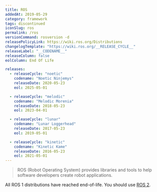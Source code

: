 ```yaml
---
title: ROS
addedAt: 2019-05-29
category: framework
tags: discontinued
iconSlug: ros
permalink: /ros
versionCommand: rosversion -d
releasePolicyLink: https://wiki.ros.org/Distributions
changelogTemplate: "https://wiki.ros.org/__RELEASE_CYCLE__"
releaseLabel: "__CODENAME__"
releaseColumn: false
eolColumn: End Of Life

releases:
  - releaseCycle: "noetic"
    codename: "Noetic Ninjemys"
    releaseDate: 2020-05-23
    eol: 2025-05-01

  - releaseCycle: "melodic"
    codename: "Melodic Morenia"
    releaseDate: 2018-05-23
    eol: 2023-04-01

  - releaseCycle: "lunar"
    codename: "Lunar Loggerhead"
    releaseDate: 2017-05-23
    eol: 2019-05-01

  - releaseCycle: "kinetic"
    codename: "Kinetic Kame"
    releaseDate: 2016-05-23
    eol: 2021-05-01
---
```


> ROS (Robot Operating System) provides libraries and tools to help software developers create robot
> applications.

All ROS 1 distributions have reached end-of-life. You should use [ROS 2](/ros-2).
